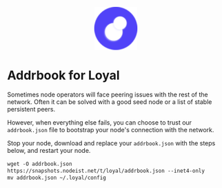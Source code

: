 <p align="center">
  <img height="100" height="auto" src="https://raw.githubusercontent.com/Nodeist/Kurulumlar/main/logos/loyal.png">
</p>


# Addrbook for Loyal

Sometimes node operators will face peering issues with the rest of the network. Often it can be solved with a good seed node or a list of stable persistent peers.

However, when everything else fails, you can choose to trust our `addrbook.json` file to bootstrap your node's connection with the network.

Stop your node, download and replace your `addrbook.json` with the steps below, and restart your node.


```
wget -O addrbook.json https://snapshots.nodeist.net/t/loyal/addrbook.json --inet4-only
mv addrbook.json ~/.loyal/config
```

